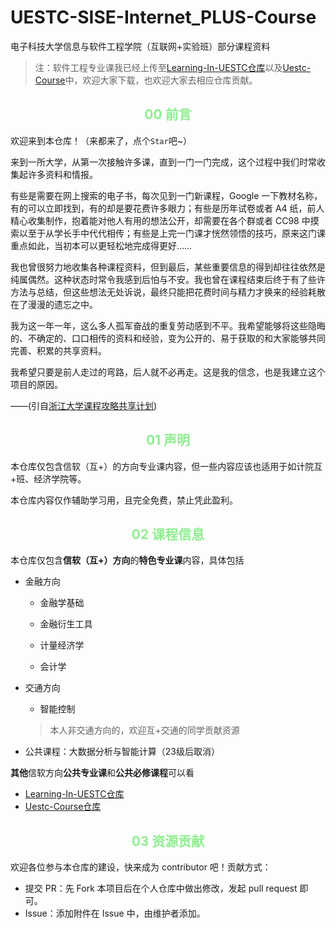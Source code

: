 # UESTC-SISE-Internet_PLUS-Course
电子科技大学信息与软件工程学院（互联网+实验班）部分课程资料

> 注：软件工程专业课我已经上传至[Learning-In-UESTC仓库](https://github.com/1538-art/Learning-In-UESTC)以及[Uestc-Course](https://github.com/Xovee/uestc-course/)中，欢迎大家下载，也欢迎大家去相应仓库贡献。

<h2 align="center" style="color:lightgreen" id="00">00 前言</h2>

欢迎来到本仓库！（来都来了，点个`Star`吧~）

来到一所大学，从第一次接触许多课，直到一门一门完成，这个过程中我们时常收集起许多资料和情报。

有些是需要在网上搜索的电子书，每次见到一门新课程，Google 一下教材名称，有的可以立即找到，有的却是要花费许多眼力；有些是历年试卷或者 A4 纸，前人精心收集制作，抱着能对他人有用的想法公开，却需要在各个群或者 CC98 中摸索以至于从学长手中代代相传；有些是上完一门课才恍然领悟的技巧，原来这门课重点如此，当初本可以更轻松地完成得更好……

我也曾很努力地收集各种课程资料，但到最后，某些重要信息的得到却往往依然是纯属偶然。这种状态时常令我感到后怕与不安。我也曾在课程结束后终于有了些许方法与总结，但这些想法无处诉说，最终只能把花费时间与精力才换来的经验耗散在了漫漫的遗忘之中。

我为这一年一年，这么多人孤军奋战的重复劳动感到不平。我希望能够将这些隐晦的、不确定的、口口相传的资料和经验，变为公开的、易于获取的和大家能够共同完善、积累的共享资料。

我希望只要是前人走过的弯路，后人就不必再走。这是我的信念，也是我建立这个项目的原因。

——(引自[浙江大学课程攻略共享计划](浙江大学课程攻略共享计划))

<h2 align="center" style="color:lightgreen" id="01">01 声明</h2>

本仓库仅包含信软（互+）的方向专业课内容，但一些内容应该也适用于如计院互+班、经济学院等。

本仓库内容仅作辅助学习用，且完全免费，禁止凭此盈利。

<h2 align="center" style="color:lightgreen" id="01">02 课程信息</h2>

本仓库仅包含**信软（互+）方向**的**特色专业课**内容，具体包括

- 金融方向

  - 金融学基础

  - 金融衍生工具

  - 计量经济学

  - 会计学

- 交通方向

  - 智能控制

  > 本人非交通方向的，欢迎互+交通的同学贡献资源

- 公共课程：大数据分析与智能计算（23级后取消）

**其他**信软方向**公共专业课**和**公共必修课程**可以看

- [Learning-In-UESTC仓库](https://github.com/1538-art/Learning-In-UESTC)
- [Uestc-Course仓库](https://github.com/Xovee/uestc-course/)

<h2 align="center" style="color:lightgreen" id="01">03 资源贡献</h2>

欢迎各位参与本仓库的建设，快来成为 contributor 吧！贡献方式：

- 提交 PR：先 Fork 本项目后在个人仓库中做出修改，发起 pull request 即可。
- Issue：添加附件在 Issue 中，由维护者添加。